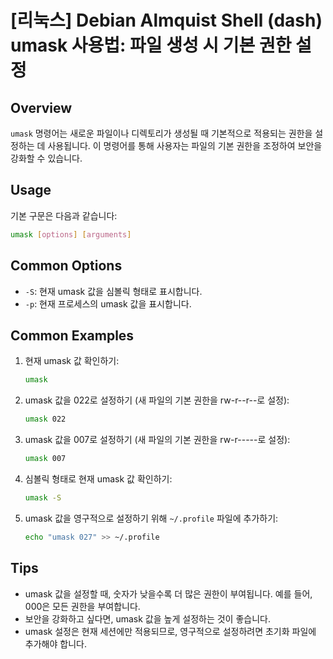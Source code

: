 # [리눅스] Debian Almquist Shell (dash) umask 사용법: 파일 생성 시 기본 권한 설정

## Overview
`umask` 명령어는 새로운 파일이나 디렉토리가 생성될 때 기본적으로 적용되는 권한을 설정하는 데 사용됩니다. 이 명령어를 통해 사용자는 파일의 기본 권한을 조정하여 보안을 강화할 수 있습니다.

## Usage
기본 구문은 다음과 같습니다:

```sh
umask [options] [arguments]
```

## Common Options
- `-S`: 현재 umask 값을 심볼릭 형태로 표시합니다.
- `-p`: 현재 프로세스의 umask 값을 표시합니다.

## Common Examples
1. 현재 umask 값 확인하기:
   ```sh
   umask
   ```

2. umask 값을 022로 설정하기 (새 파일의 기본 권한을 rw-r--r--로 설정):
   ```sh
   umask 022
   ```

3. umask 값을 007로 설정하기 (새 파일의 기본 권한을 rw-r-----로 설정):
   ```sh
   umask 007
   ```

4. 심볼릭 형태로 현재 umask 값 확인하기:
   ```sh
   umask -S
   ```

5. umask 값을 영구적으로 설정하기 위해 `~/.profile` 파일에 추가하기:
   ```sh
   echo "umask 027" >> ~/.profile
   ```

## Tips
- umask 값을 설정할 때, 숫자가 낮을수록 더 많은 권한이 부여됩니다. 예를 들어, 000은 모든 권한을 부여합니다.
- 보안을 강화하고 싶다면, umask 값을 높게 설정하는 것이 좋습니다.
- umask 설정은 현재 세션에만 적용되므로, 영구적으로 설정하려면 초기화 파일에 추가해야 합니다.